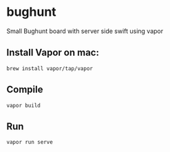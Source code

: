 # bughunt
Small Bughunt board with server side swift using vapor

## Install Vapor on mac:
```
brew install vapor/tap/vapor
```
## Compile 
```
vapor build
```

## Run 
```
vapor run serve
```
